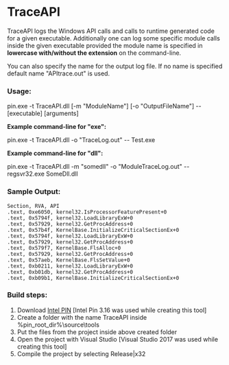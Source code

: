 # TraceAPI
TraceAPI logs the Windows API calls and calls to runtime generated code for a given executable. Additionally one can log some specific module calls inside the given executable provided the module name is specified in **lowercase with/without the extension** on the command-line. 

You can also specify the name for the output log file. If no name is specified default name "APItrace.out" is used.

### Usage:

pin.exe -t TraceAPI.dll [-m "ModuleName"] [-o "OutputFileName"] -- [executable] [arguments]

**Example command-line for "exe":**

pin.exe -t TraceAPI.dll -o "TraceLog.out" -- Test.exe

**Example command-line for "dll":**

pin.exe -t TraceAPI.dll -m "somedll" -o "ModuleTraceLog.out" -- regsvr32.exe SomeDll.dll

### Sample Output:
```
Section, RVA, API
.text, 0xe6050, kernel32.IsProcessorFeaturePresent+0
.text, 0x5794f, kernel32.LoadLibraryExW+0
.text, 0x57929, kernel32.GetProcAddress+0
.text, 0x57b4f, KernelBase.InitializeCriticalSectionEx+0
.text, 0x5794f, kernel32.LoadLibraryExW+0
.text, 0x57929, kernel32.GetProcAddress+0
.text, 0x579f7, KernelBase.FlsAlloc+0
.text, 0x57929, kernel32.GetProcAddress+0
.text, 0x57aeb, KernelBase.FlsSetValue+0
.text, 0xb0211, kernel32.LoadLibraryExW+0
.text, 0xb01db, kernel32.GetProcAddress+0
.text, 0xb09b1, KernelBase.InitializeCriticalSectionEx+0
```

### Build steps:
1. Download [Intel PIN](https://software.intel.com/content/www/us/en/develop/articles/pin-a-binary-instrumentation-tool-downloads.html) [Intel Pin 3.16 was used while creating this tool]
2. Create a folder with the name TraceAPI inside %pin_root_dir%\source\tools
3. Put the files from the project inside above created folder
4. Open the project with Visual Studio [Visual Studio 2017 was used while creating this tool]
5. Compile the project by selecting Release|x32
